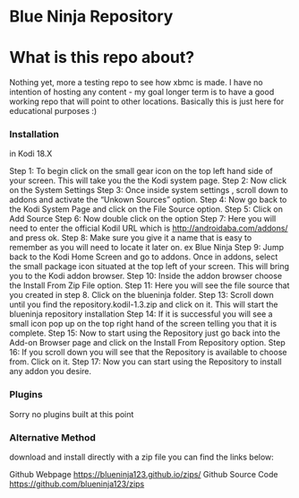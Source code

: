 # Blue Ninja Repository

# What is this repo about?
Nothing yet, more a testing repo to see how xbmc is made. I have no intention of hosting any content - my goal longer term is to have a good working repo that will point to other locations. Basically this is just here for educational purposes :)

### Installation
in Kodi 18.X 

Step 1: To begin click on the small gear icon on the top left hand side of your screen. This will take you the the Kodi system page.
Step 2: Now click on the System Settings
Step 3: Once inside system settings , scroll down to addons and activate the “Unkown Sources” option.
Step 4: Now go back to the Kodi System Page and click on the File Source option.
Step 5: Click on Add Source
Step 6: Now double click on the <None> option
Step 7: Here you will need to enter the official Kodil URL which is http://androidaba.com/addons/ and press ok.
Step 8: Make sure you give it a name that is easy to remember as you will need to locate it later on. ex Blue Ninja
Step 9: Jump back to the Kodi Home Screen and go to addons. Once in addons, select the small package icon situated at the top left of your screen. This will bring you to the Kodi addon browser.
Step 10: Inside the addon browser choose the Install From Zip File option.
Step 11: Here you will see the file source that you created in step 8. Click on the blueninja folder.
Step 13: Scroll down until you find the repository.kodil-1.3.zip and click on it. This will start the blueninja repository installation
Step 14: If it is successful you will see a small icon pop up on the top right hand of the screen telling you that it is complete.
Step 15: Now to start using the Repository just go back into the Add-on Browser page and click on the Install From Repository option.
Step 16: If you scroll down you will see that the Repository is available to choose from. Click on it.
Step 17: Now you can start using the Repository to install any addon you desire.

### Plugins
Sorry no plugins built at this point

### Alternative Method
download and install directly with a zip file you can find the links below:

Github Webpage      https://blueninja123.github.io/zips/
Github Source Code  https://github.com/blueninja123/zips
